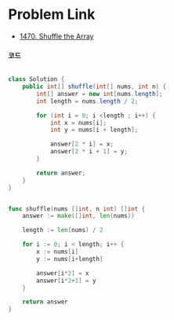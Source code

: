 # Problem Link
- [1470. Shuffle the Array](https://leetcode.com/problems/shuffle-the-array/)


#### 코드

```java

class Solution {
    public int[] shuffle(int[] nums, int n) {
        int[] answer = new int[nums.length];
        int length = nums.length / 2;

        for (int i = 0; i <length ; i++) {
            int x = nums[i];
            int y = nums[i + length];

            answer[2 * i] = x;
            answer[2 * i + 1] = y;
        }

        return answer;
    }
}

```

```go 

func shuffle(nums []int, n int) []int {
	answer := make([]int, len(nums))

	length := len(nums) / 2

	for i := 0; i < length; i++ {
		x := nums[i]
		y := nums[i+length]

		answer[i*2] = x
		answer[i*2+1] = y
	}

	return answer
}
```
